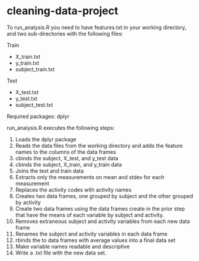 # cleaning-data-project

To run_analysis.R you need to have features.txt in your working directory, and two sub-directories with the following files:

Train
- X_train.txt
- y_train.txt
- subject_train.txt

Test
- X_test.txt
- y_test.txt
- subject_test.txt

Required packages: dplyr

run_analysis.R executes the following steps:
1. Loads the dplyr package  
2. Reads the data files from the working directory and adds the feature names to the columns of the data frames
3. cbinds the subject, X_test, and y_test data
4. cbinds the subject, X_train, and y_train data
5. Joins the test and train data
6. Extracts only the measurements on mean and stdev for each measurement
7. Replaces the activity codes with activity names
8. Creates two data frames, one grouped by subject and the other grouped by activity
9. Create two data frames using the data frames create in the prior step that have the means of each variable by subject and activity.
10. Removes extraneous subject and activity variables from each new data frame
11. Renames the subject and activity variables in each data frame
12. rbinds the to data frames with average values into a final data set
13. Make variable names readable and descriptive
14. Write a .txt file with the new data set.